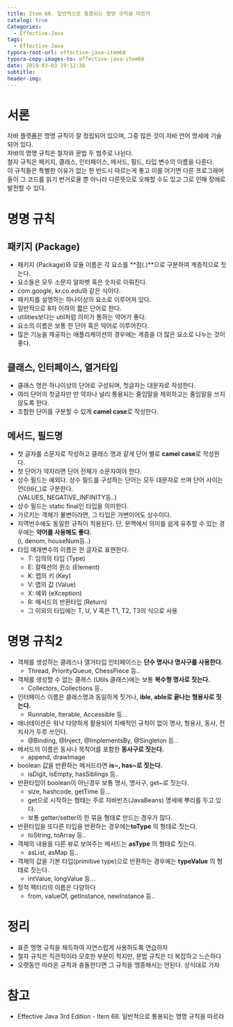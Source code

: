 ```yaml
---
title: Item 68. 일반적으로 통용되는 명명 규칙을 따르라
catalog: true
Categories:
  - Effective-Java
tags:
  - Effective-Java
typora-root-url: effective-java-item68
typora-copy-images-to: effective-java-item68
date: 2019-03-03 19:12:38
subtitle:
header-img:
---
```


# 서론

자바 플랫폼은 명명 규칙이 잘 정립되어 있으며, 그중 많은 것이 자바 언어 명세에 기술되어 있다.  
자바의 명명 규칙은 철자와 문법 두 범주로 나뉜다.  
철자 규칙은 패키지, 클래스, 인터페이스, 메서드, 필드, 타입 변수의 이름을 다룬다.  
이 규칙들은 특별한 이유가 없는 한 반드시 따르는게 좋고 이를 어기면 다른 프로그래머들이 그 코드를 읽기 번거로울 뿐 아니라 다른뜻으로 오해할 수도 있고 그로 인해 장애로 발전할 수 있다.



# 명명 규칙

## 패키지 (Package)
* 패키지 (Package)와 모듈 이름은 각 요소를 **점(.)**으로 구분하여 계층적으로 짓는다.
* 요소들은 모두 소문자 알파벳 혹은 숫자로 이뤄진다.
* com.google, kr.co.edu와 같은 식이다.
* 패키지를 설명하는 하나이상의 요소로 이루어져 있다.
* 일반적으로 8자 이하의 짧은 단어로 한다.
* utilities보다는 util처럼 의미가 통하는 약어가 좋다.
* 요소의 이름은 보통 한 단어 혹은 약어로 이루어진다.
* 많은 기능을 제공하는 애플리케이션의 경우에는 계층을 더 많은 요소로 나누는 것이 좋다.



## 클래스, 인터페이스, 열거타입

* 클래스 명은 하나이상의 단어로 구성되며, 첫글자는 대문자로 작성한다.
* 여러 단어의 첫글자만 딴 약자나 널리 통용되는 줄임말을 제외하고는 줄임말을 쓰지 않도록 한다.
* 조합한 단어를 구분할 수 있게 **camel case**로 작성한다.



## 메서드, 필드명

* 첫 글자를 소문자로 작성하고 클래스 명과 같게 단어 별로 **camel case**로 작성한다.
* 첫 단어가 약자라면 단어 전체가 소문자여야 한다.
* 상수 필드는 예외다. 상수 필드를 구성하는 단어는 모두 대문자로 쓰며 단어 사이는 언더바(_)로 구분한다.  
  (VALUES, NEGATIVE_INFINITY등..)
* 상수 필드는 static final인 타입을 의미한다.
* 가르키는 객체가 불변이라면, 그 타입은 가변이어도 상수이다.
* 지역번수에도 동일한 규칙이 적용된다. 단, 문맥에서 의미를 쉽게 유추할 수 있는 경우에는 **약어를 사용해도 좋다.**  
  (i, denom, houseNum등..)
* 타입 매개변수의 이름은 한 글자로 표현한다.
  * T: 임의의 타입 (Type)
  * E: 컬렉션의 원소 (Element)
  * K: 맵의 키 (Key)
  * V: 맵의 값 (Value)
  * X: 예외 (eXception)
  * R: 메서드의 반환타입 (Return)
  * 그 이외의 타입에는 T, U, V 혹은 T1, T2, T3의 식으로 사용



# 명명 규칙2
* 객체를 생성하는 클래스나 열거타입 인터페이스는 **단수 명사나 명사구를 사용한다.**
  * Thread, PriorityQueue, ChessPiece 등..
* 객체를 생성할 수 없는 클래스 (Utils 클래스)에는 보통 **복수형 명사로 짓는다.**
  * Collectors, Collections 등..
* 인터페이스 이름은 클래스명과 동일하게 짓거나, **ible, able로 끝나는 형용사로 짓는다.**
  * Runnable, Iterable, Accessible 등...
* 애너테이션은 워낙 다양하게 활용되어 지배적인 규칙이 없이 명사, 형용사, 동사, 전치사가 두루 쓰인다.
  * @Binding, @Inject, @ImplementsBy, @Singleton 등..
* 메서드의 이름은 동사나 목적어를 포함한 **동사구로 짓는다.**
  * append, drawImage
* boolean 값을 반환하는 메서드라면 **is~, has~로 짓는다.**
  * isDigit, isEmpty, hasSiblings 등..
* 반환타입이 boolean이 아닌경우 보통 명사, 명사구, get~로 짓는다.
  * size, hashcode, getTime 등...
  * get으로 시작하는 형태는 주로 자바빈즈(JavaBeans) 명세에 뿌리를 두고 있다.
  * 보통 getter/setter의 한 묶음 형태로 만드는 경우가 많다.
* 반환타입을 또다른 타입을 반환하는 경우에는**toType** 의 형태로 짓는다.
  * toString, toArray 등..
* 객체의 내용을 다른 뷰로 보여주는 메서드는 **asType** 의 형태로 짓는다.
  * asList, asMap 등..
* 객체의 값을 기본 타입(primitive type)으로 반환하는 경우에는 **typeValue** 의 형태로 짓는다.
  * intValue, longValue 등...
* 정적 팩터리의 이름은 다양하다
  * from, valueOf, getInstance, newInstance 등.. 



# 정리

* 표준 명명 규칙을 체득하여 자연스럽게 사용하도록 연습하자
* 철자 규칙은 직관적이라 모호한 부분이 적지만, 문법 규칙은 더 복잡하고 느슨하다
* 오랫동안 따라온 규칙과 충돌한다면 그 규칙을 맹종해서는 안된다. 상식대로 가자



# 참고

* Effective Java 3rd Edition - Item 68. 일반적으로 통용되는 명명 규칙을 따르라